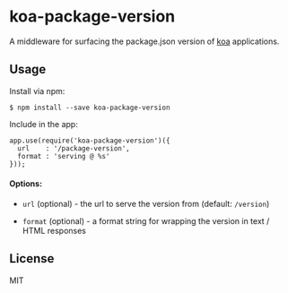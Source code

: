 # koa-package-version

A middleware for surfacing the package.json version of [koa][koa] applications.

Usage
-------------------------------------------------------------------------------

Install via npm:

    $ npm install --save koa-package-version

Include in the app:

    app.use(require('koa-package-version')({
      url    : '/package-version',
      format : 'serving @ %s'
    }));

#### Options:

  * `url` (optional) - the url to serve the version from (default: `/version`)

  * `format` (optional) - a format string for wrapping the version in text /
    HTML responses

License
-------------------------------------------------------------------------------

MIT

[koa]: https://github.com/koajs/koa

